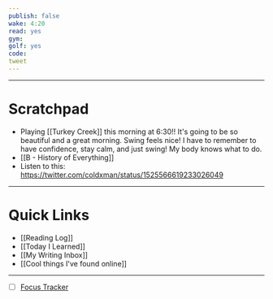 ```yaml
---
publish: false
wake: 4:20
read: yes
gym:
golf: yes 
code:
tweet
---
```

***
# Scratchpad
- Playing [[Turkey Creek]] this morning at 6:30!! It's going to be so beautiful and a great morning. Swing feels nice! I have to remember to have confidence, stay calm, and just swing! My body knows what to do.
- [[B - History of Everything]]
- Listen to this: https://twitter.com/coldxman/status/1525566619233026049



---
# Quick Links
- [[Reading Log]]
- [[Today I Learned]]
- [[My Writing Inbox]]
- [[Cool things I've found online]]

***
- [ ] [Focus Tracker](https://docs.google.com/spreadsheets/d/18ZL9CSRxE2z7pTKcaPGe3749GMO9Ov2UjVsRMQqShBk/edit#gid=696776801)